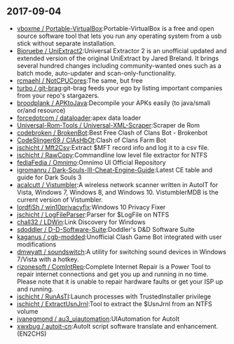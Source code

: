 ## 2017-09-04

* [vboxme / Portable-VirtualBox](https://github.com/vboxme/Portable-VirtualBox):Portable-VirtualBox is a free and open source software tool that lets you run any operating system from a usb stick without separate installation.
* [Bioruebe / UniExtract2](https://github.com/Bioruebe/UniExtract2):Universal Extractor 2 is an unofficial updated and extended version of the original UniExtract by Jared Breland. It brings several hundred changes including community-wanted ones such as a batch mode, auto-updater and scan-only-functionality.
* [rcmaehl / NotCPUCores](https://github.com/rcmaehl/NotCPUCores):The same, but free
* [turbo / git-brag](https://github.com/turbo/git-brag):git-brag feeds your ego by listing important companies from your repo's stargazers.
* [broodplank / APKtoJava](https://github.com/broodplank/APKtoJava):Decompile your APKs easily (to java/smali or/and resource)
* [forcedotcom / dataloader](https://github.com/forcedotcom/dataloader):apex data loader
* [Universal-Rom-Tools / Universal-XML-Scraper](https://github.com/Universal-Rom-Tools/Universal-XML-Scraper):Scraper de Rom
* [codebroken / BrokenBot](https://github.com/codebroken/BrokenBot):Best Free Clash of Clans Bot - Brokenbot
* [CodeSlinger69 / ClAsHbOt](https://github.com/CodeSlinger69/ClAsHbOt):Clash of Clans Farm Bot
* [jschicht / Mft2Csv](https://github.com/jschicht/Mft2Csv):Extract $MFT record info and log it to a csv file.
* [jschicht / RawCopy](https://github.com/jschicht/RawCopy):Commandline low level file extractor for NTFS
* [fediaFedia / Omnimo](https://github.com/fediaFedia/Omnimo):Omnimo UI Official Repository
* [igromanru / Dark-Souls-III-Cheat-Engine-Guide](https://github.com/igromanru/Dark-Souls-III-Cheat-Engine-Guide):Latest CE table and guide for Dark Souls 3
* [acalcutt / Vistumbler](https://github.com/acalcutt/Vistumbler):A wireless network scanner written in AutoIT for Vista, Windows 7, Windows 8, and Windows 10. VistumblerMDB is the current version of Vistumbler.
* [lordfiSh / win10privacyfix](https://github.com/lordfiSh/win10privacyfix):Windows 10 Privacy Fixer
* [jschicht / LogFileParser](https://github.com/jschicht/LogFileParser):Parser for $LogFile on NTFS
* [chall32 / LDWin](https://github.com/chall32/LDWin):Link Discovery for Windows
* [sdoddler / D-D-Software-Suite](https://github.com/sdoddler/D-D-Software-Suite):Doddler's D&D Software Suite
* [kaganus / cgb-modded](https://github.com/kaganus/cgb-modded):Unofficial Clash Game Bot integrated with user modifications
* [dmwyatt / soundswitch](https://github.com/dmwyatt/soundswitch):A utility for switching sound devices in Windows 7/Vista with a hotkey.
* [rizonesoft / ComIntRep](https://github.com/rizonesoft/ComIntRep):Complete Internet Repair is a Power Tool to repair internet connections and get you up and running in no time. Please note that it is unable to repair hardware faults or get your ISP up and running.
* [jschicht / RunAsTI](https://github.com/jschicht/RunAsTI):Launch processes with TrustedInstaller privilege
* [jschicht / ExtractUsnJrnl](https://github.com/jschicht/ExtractUsnJrnl):Tool to extract the $UsnJrnl from an NTFS volume
* [jvanegmond / au3_uiautomation](https://github.com/jvanegmond/au3_uiautomation):UIAutomation for AutoIt
* [xwxbug / autoit-cn](https://github.com/xwxbug/autoit-cn):AutoIt script software translate and enhancement.(EN2CHS)
